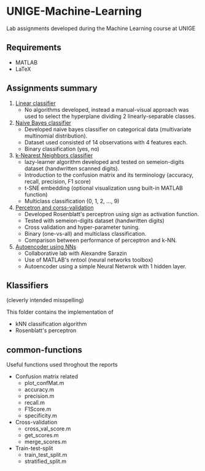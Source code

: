 # UNIGE-Machine-Learning 
Lab assignments developed during the Machine Learning course at UNIGE

## Requirements
* MATLAB
* LaTeX

## Assignments summary

1. [Linear classifier](/Assignment%201%20-%20linear-threshold%20classifier/Report/lab1_linearClassifiers.pdf "Link to report PDF")
   * No algorithms developed, instead a manual-visual approach was used to select the hyperplane dividing 2 linearly-separable classes.
1. [Naive Bayes classifier](/Assignment%202%20-%20Naive%20Bayes%20classifier/Report/lab2_naiveBayesClassifier.pdf "Link to report PDF")
   * Developed naive bayes classifier on categorical data (multivariate multinomial distribution).  
   * Dataset used consisted of 14 observations with 4 features each.
   * Binary classification (yes, no)
1. [k-Nearest Neighbors classifier](/Assignment%203%20-%20KNN%20classifier/Report/lab3_kNNClassifier.pdf "Link to report PDF")
   * lazy-learner algorithm developed and tested on semeion-digits dataset (handwritten scanned digits). 
   * Introduction to the confusion matrix and its terminology (accuracy, recall, precision, F1 score)
   * t-SNE embedding (optional visualization usng built-in MATLAB function)
   * Multiclass classification (0, 1, 2, ..., 9)
1. [Percetron and corss-validation](/Assignment%204%20-%20Perceptron%20CV/Report/lab4_perceptronClassifier.pdf "Link to report PDF")
   * Developed Rosenblatt's perceptron using _sign_ as activation function.
   * Tested with semeion-digits dataset (handwritten digits)
   * Cross validation and hyper-parameter tuning.
   * Binary (one-vs-all) and multiclass classification.
   * Comparison between performance of perceptron and k-NN.
1. [Autoencoder using NNs](/Assignment%205%20-%20Neural%20Networks/Report/lab5_autoencoder.pdf "Link to report PDF")
   * Collaborative lab with Alexandre Sarazin
   * Use of MATLAB's nntool (neural networks toolbox)
   * Autoencoder using a simple Neural Netwrok with 1 hidden layer.
  
## Klassifiers
(cleverly intended misspelling)

This folder contains the implementation of
* kNN classification algorithm
* Rosenblatt's perceptron

## common-functions

Useful functions used throghout the reports
* Confusion matrix related
  * plot_confMat.m
  * accuracy.m
  * precision.m
  * recall.m
  * F1Score.m
  * specificity.m
* Cross-validation
  * cross_val_score.m
  * get_scores.m
  * merge_scores.m
* Train-test-split
  * train_test_split.m
  * stratified_split.m
